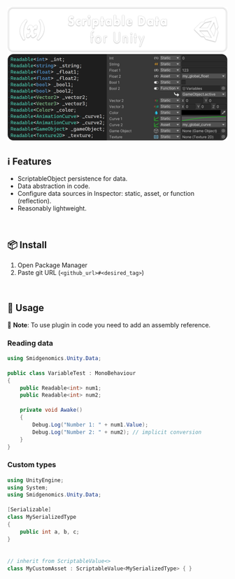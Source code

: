 ![](/.github/banner.png?raw=true "")
![](/.github/gallery.png?raw=true "")


## ℹ️ Features

* ScriptableObject persistence for data.
* Data abstraction in code.
* Configure data sources in Inspector: static, asset, or function (reflection).
* Reasonably lightweight.



<br/>

## 📦 Install

1. Open Package Manager
2. Paste git URL (`<github_url>#<desired_tag>`)


<br/>

## 🚀 Usage

🧩 **Note**: To use plugin in code you need to add an assembly reference.

### Reading data

```cs
using Smidgenomics.Unity.Data;

public class VariableTest : MonoBehaviour
{
    public Readable<int> num1;
    public Readable<int> num2;

    private void Awake()
    {
        Debug.Log("Number 1: " + num1.Value);
        Debug.Log("Number 2: " + num2); // implicit conversion
    }	
}

```

### Custom types

```cs
using UnityEngine;
using System;
using Smidgenomics.Unity.Data;

[Serializable]
class MySerializedType
{
    public int a, b, c;
}


// inherit from ScriptableValue<>
class MyCustomAsset : ScriptableValue<MySerializedType> { }
```

